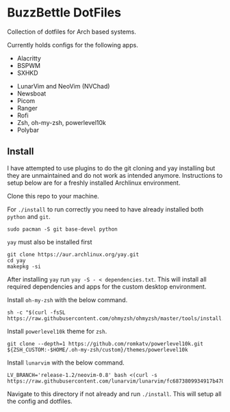 # BuzzBettle DotFiles

Collection of dotfiles for Arch based systems.

Currently holds configs for the following apps.

- Alacritty
- BSPWM
- SXHKD
<!-- - i3 Window Manager -->
- LunarVim and NeoVim (NVChad)
- Newsboat
- Picom
- Ranger
- Rofi
- Zsh, oh-my-zsh, powerlevel10k
- Polybar

## Install

I have attempted to use plugins to do the git cloning and yay installing but they are unmaintained and do not work as intended anymore. Instructions to setup below are for a freshly installed Archlinux environment.

Clone this repo to your machine.

For `./install` to run correctly you need to have already installed both `python` and `git`.
```
sudo pacman -S git base-devel python
```

`yay` must also be installed first

```
git clone https://aur.archlinux.org/yay.git
cd yay
makepkg -si
```

After installing `yay` run `yay -S - < dependencies.txt`. This will install all required dependencies and apps for the custom desktop environment.

Install `oh-my-zsh` with the below command.
```
sh -c "$(curl -fsSL https://raw.githubusercontent.com/ohmyzsh/ohmyzsh/master/tools/install.sh)"
```

Install `powerlevel10k` theme for `zsh`.
```
git clone --depth=1 https://github.com/romkatv/powerlevel10k.git ${ZSH_CUSTOM:-$HOME/.oh-my-zsh/custom}/themes/powerlevel10k
```

Install `lunarvim` with the below command.
```
LV_BRANCH='release-1.2/neovim-0.8' bash <(curl -s https://raw.githubusercontent.com/lunarvim/lunarvim/fc6873809934917b470bff1b072171879899a36b/utils/installer/install.sh)
```

Navigate to this directory if not already and run `./install`. This will setup all the config and dotfiles.


